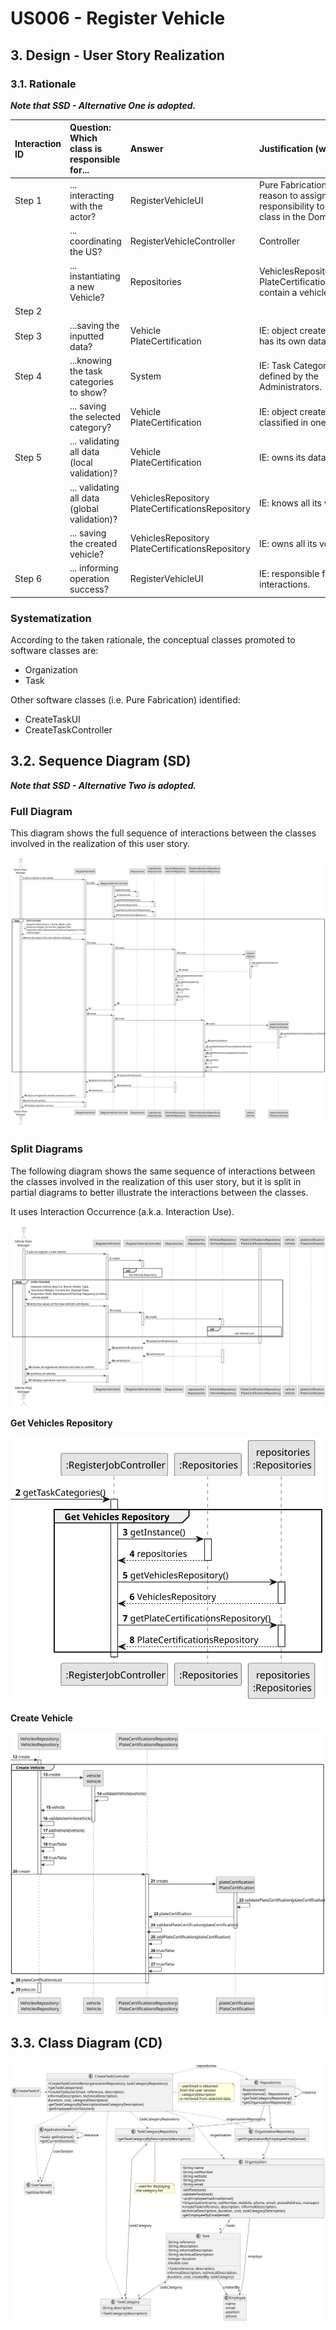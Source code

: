 # US006 - Register Vehicle

## 3. Design - User Story Realization 

### 3.1. Rationale

_**Note that SSD - Alternative One is adopted.**_

| Interaction ID | Question: Which class is responsible for...   | Answer                                                | Justification (with patterns)                                                                                 |
|:---------------|:----------------------------------------------|:------------------------------------------------------|:--------------------------------------------------------------------------------------------------------------|
| Step 1  		     | 	... interacting with the actor?              | RegisterVehicleUI                                     | Pure Fabrication: there is no reason to assign this responsibility to any existing class in the Domain Model. |
| 			  	         | 	... coordinating the US?                     | RegisterVehicleController                             | Controller                                                                                                    |
| 			  	         | 	... instantiating a new Vehicle?             | Repositories                                          | VehiclesRepository and PlateCertificationsRepository contain a vehicle.                                       |
| Step 2  		     | 	                                             |                                                       |                                                                                                               |
| Step 3  		     | 	...saving the inputted data?                 | Vehicle <br> PlateCertification                       | IE: object created in step 1 has its own data.                                                                |
| Step 4  		     | 	...knowing the task categories to show?      | System                                                | IE: Task Categories are defined by the Administrators.                                                        |
| 		             | 	... saving the selected category?            | Vehicle <br> PlateCertification                       | IE: object created in step 1 is classified in one Category.                                                   |
| Step 5  		     | 	... validating all data (local validation)?  | Vehicle <br> PlateCertification                       | IE: owns its data.                                                                                            |
| 			  	         | 	... validating all data (global validation)? | VehiclesRepository <br> PlateCertificationsRepository | IE: knows all its vehicles.                                                                                   |
| 			  	         | 	... saving the created vehicle?              | VehiclesRepository <br> PlateCertificationsRepository | IE: owns all its vehicles.                                                                                    |
| Step 6  		     | 	... informing operation success?             | RegisterVehicleUI                                     | IE: responsible for user interactions.                                                                        |

### Systematization ##

According to the taken rationale, the conceptual classes promoted to software classes are: 

* Organization
* Task

Other software classes (i.e. Pure Fabrication) identified: 

* CreateTaskUI  
* CreateTaskController


## 3.2. Sequence Diagram (SD)

_**Note that SSD - Alternative Two is adopted.**_

### Full Diagram

This diagram shows the full sequence of interactions between the classes involved in the realization of this user story.

![Sequence Diagram - Full](svg/us006-sequence-diagram-full.svg)

### Split Diagrams

The following diagram shows the same sequence of interactions between the classes involved in the realization of this user story, but it is split in partial diagrams to better illustrate the interactions between the classes.

It uses Interaction Occurrence (a.k.a. Interaction Use).

![Sequence Diagram - split](svg/us006-sequence-diagram-split.svg)

**Get Vehicles Repository**

![Sequence Diagram - Partial - Get Task Category List](svg/us006-sequence-diagram-partial-get-vehicles-repository.svg)

**Create Vehicle**

![Sequence Diagram - Partial - Create Task](svg/us006-sequence-diagram-partial-create-vehicle.svg)

## 3.3. Class Diagram (CD)

![Class Diagram](svg/us006-class-diagram.svg)